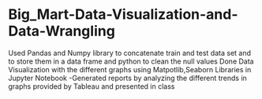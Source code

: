 # Big_Mart-Data-Visualization-and-Data-Wrangling
 Used Pandas and Numpy library to concatenate train and test data set and to store them in a data frame and python to clean the null values
 Done Data Visualization with the different graphs using Matpotlib,Seaborn Libraries in Jupyter Notebook 
-Generated reports by analyzing the different trends in graphs provided by Tableau and presented in class
